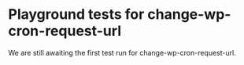 # Playground tests for change-wp-cron-request-url
We are still awaiting the first test run for change-wp-cron-request-url.
